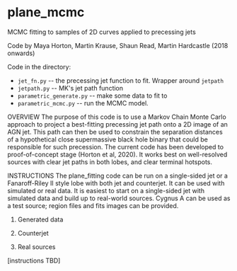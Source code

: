 # plane_mcmc
MCMC fitting to samples of 2D curves applied to precessing jets

Code by Maya Horton, Martin Krause, Shaun Read, Martin Hardcastle (2018 onwards)

Code in the directory:

* `jet_fn.py` -- the precessing jet function to fit. Wrapper around `jetpath`
* `jetpath.py` -- MK's jet path function
* `parametric_generate.py` -- make some data to fit to
* `parametric_mcmc.py` -- run the MCMC model.

OVERVIEW
The purpose of this code is to use a Markov Chain Monte Carlo approach to project a best-fitting precessing jet path onto a 2D image of an AGN jet. This path can then be used to constrain the separation distances of a hypothetical close supermassive black hole binary that could be responsible for such precession. The current code has been developed to proof-of-concept stage (Horton et al, 2020). It works best on well-resolved sources with clear jet paths in both lobes, and clear terminal hotspots.   


INSTRUCTIONS
The plane_fitting code can be run on a single-sided jet or a Fanaroff-Riley II style lobe with both jet and counterjet. It can be used with simulated or real data. It is easiest to start on a single-sided jet with simulated data and build up to real-world sources. Cygnus A can be used as a test source; region files and fits images can be provided. 

1. Generated data


2. Counterjet


3. Real sources

[instructions TBD]


